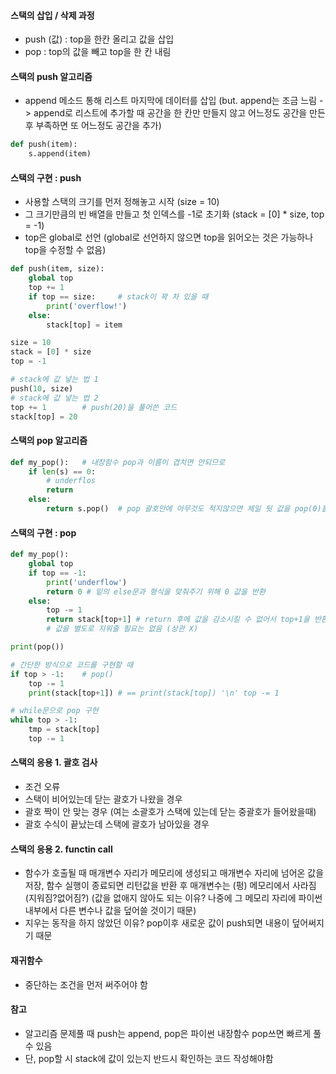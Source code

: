 #### 스택의 삽입 / 삭제 과정
- push (값) : top을 한칸 올리고 값을 삽입
- pop : top의 값을 빼고 top을 한 칸 내림

#### 스택의 push 알고리즘
- append 메소드 통해 리스트 마지막에 데이터를 삽입
    (but. append는 조금 느림 -> append로 리스트에 추가할 때 공간을 한 칸만 만들지 않고 어느정도 공간을 만든 후 부족하면 또 어느정도 공간을 추가)
```python
def push(item):
    s.append(item)
```

#### 스택의 구현 : push
- 사용할 스택의 크기를 먼저 정해놓고 시작 (size = 10)
- 그 크기만큼의 빈 배열을 만들고 첫 인덱스를 -1로 초기화 (stack = [0] * size, top = -1)
- top은 global로 선언 (global로 선언하지 않으면 top을 읽어오는 것은 가능하나 top을 수정할 수 없음)
```python
def push(item, size):
    global top
    top += 1
    if top == size:     # stack이 꽉 차 있을 때
        print('overflow!')
    else:
        stack[top] = item

size = 10
stack = [0] * size
top = -1

# stack에 값 넣는 법 1
push(10, size)
# stack에 값 넣는 법 2
top += 1        # push(20)을 풀어쓴 코드
stack[top] = 20
```

#### 스택의 pop 알고리즘
```python
def my_pop():   # 내장함수 pop과 이름이 겹치면 안되므로
    if len(s) == 0:
        # underflos
        return
    else:
        return s.pop()  # pop 괄호안에 아무것도 적지않으면 제일 뒷 값을 pop(0)을 하면 앞의 값 pop
```

#### 스택의 구현 : pop
```python
def my_pop():
    global top
    if top == -1:
        print('underflow')
        return 0 # 밑의 else문과 형식을 맞춰주기 위해 0 값을 반환
    else:
        top -= 1
        return stack[top+1] # return 후에 값을 감소시킬 수 없어서 top+1을 반환
        # 값을 별도로 지워줄 필요는 없음 (상관 X)

print(pop())

# 간단한 방식으로 코드를 구현할 때
if top > -1:    # pop()
    top -= 1
    print(stack[top+1]) # == print(stack[top]) '\n' top -= 1
```

```python
# while문으로 pop 구현
while top > -1:
    tmp = stack[top]
    top -= 1
```

#### 스택의 응용 1. 괄호 검사
- 조건 오류
- 스택이 비어있는데 닫는 괄호가 나왔을 경우
- 괄호 짝이 안 맞는 경우 (여는 소괄호가 스택에 있는데 닫는 중괄호가 들어왔을때)
- 괄호 수식이 끝났는데 스택에 괄호가 남아있을 경우

#### 스택의 응용 2. functin call
- 함수가 호출될 때 매개변수 자리가 메모리에 생성되고 매개변수 자리에 넘어온 값을 저장, 함수 실행이 종료되면 리턴값을 반환 후 매개변수는 (펑) 메모리에서 사라짐(지워짐?없어짐?) (값을 없애지 않아도 되는 이유? 나중에 그 메모리 자리에 파이썬 내부에서 다른 변수나 값을 덮어쓸 것이기 때문)
- 지우는 동작을 하지 않았던 이유? pop이후 새로운 값이 push되면 내용이 덮어써지기 때문 

#### 재귀함수
- 중단하는 조건을 먼저 써주어야 함

#### 참고
- 알고리즘 문제풀 때 push는 append, pop은 파이썬 내장함수 pop쓰면 빠르게 풀 수 있음
- 단, pop할 시 stack에 값이 있는지 반드시 확인하는 코드 작성해야함